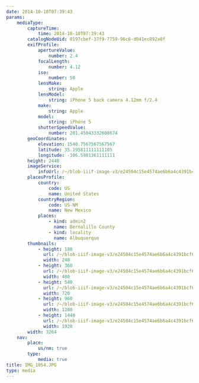 ```yaml
---
date: 2014-10-10T07:39:43
params:
    mediaType:
        captureTime:
            time: 2014-10-10T07:39:43
        catalogNodeUid: 0197cbef-37f9-7759-96c6-d041ec892a8f
        exifProfile:
            apertureValue:
                number: 2.4
            focalLength:
                number: 4.12
            iso:
                number: 50
            lensMake:
                string: Apple
            lensModel:
                string: iPhone 5 back camera 4.12mm f/2.4
            make:
                string: Apple
            model:
                string: iPhone 5
            shutterSpeedValue:
                number: 201.45043332608674
        geoCoordinates:
            elevation: 1540.7567567567567
            latitude: 35.195811111111105
            longitude: -106.5981361111111
        height: 2448
        imageService:
            infoUrl: /~/blob-iiif-image-v3/e24504c15e4574ae6b6a4c4391bcf6cf59c1d37348bbb4a29e325925cc2b139e/info.json
        placesProfile:
            country:
                code: US
                name: United States
            countryRegion:
                code: US-NM
                name: New Mexico
            places:
                - kind: admin2
                  name: Bernalillo County
                - kind: locality
                  name: Albuquerque
        thumbnails:
            - height: 180
              url: /~/blob-iiif-image-v3/e24504c15e4574ae6b6a4c4391bcf6cf59c1d37348bbb4a29e325925cc2b139e/full/240%2C180/0/default.jpg
              width: 240
            - height: 360
              url: /~/blob-iiif-image-v3/e24504c15e4574ae6b6a4c4391bcf6cf59c1d37348bbb4a29e325925cc2b139e/full/480%2C360/0/default.jpg
              width: 480
            - height: 540
              url: /~/blob-iiif-image-v3/e24504c15e4574ae6b6a4c4391bcf6cf59c1d37348bbb4a29e325925cc2b139e/full/720%2C540/0/default.jpg
              width: 720
            - height: 960
              url: /~/blob-iiif-image-v3/e24504c15e4574ae6b6a4c4391bcf6cf59c1d37348bbb4a29e325925cc2b139e/full/1280%2C960/0/default.jpg
              width: 1280
            - height: 1440
              url: /~/blob-iiif-image-v3/e24504c15e4574ae6b6a4c4391bcf6cf59c1d37348bbb4a29e325925cc2b139e/full/1920%2C1440/0/default.jpg
              width: 1920
        width: 3264
    nav:
        place:
            us/nm: true
        type:
            media: true
title: IMG_1054.JPG
type: media
---
```

